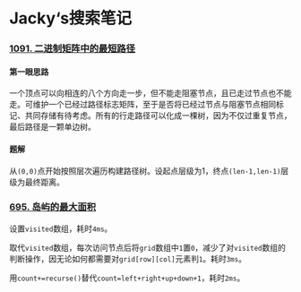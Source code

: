 # Jacky‘s搜索笔记

### [1091. 二进制矩阵中的最短路径](https://leetcode-cn.com/problems/shortest-path-in-binary-matrix/)

#### 第一眼思路

一个顶点可以向相连的八个方向走一步，但不能走阻塞节点，且已走过节点也不能走。可维护一个已经过路径标志矩阵，至于是否将已经过节点与阻塞节点相同标记、共同存储有待考虑。所有的行走路径可以化成一棵树，因为不仅过重复节点，最后路径是一颗单边树。



#### 题解

从`(0,0)`点开始按照层次遍历构建路径树。设起点层级为1，终点`(len-1,len-1)`层级为最终距离。





### [695. 岛屿的最大面积](https://leetcode-cn.com/problems/max-area-of-island/)

设置`visited`数组，耗时`4ms`。

取代`visited`数组，每次访问节点后将`grid`数组中`1`置`0`，减少了对`visited`数组的判断操作，因无论如何都需要对`grid[row][col]`元素判`1`。耗时`3ms`。

用`count+=recurse()`替代`count=left+right+up+down+1`，耗时`2ms`。